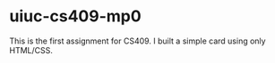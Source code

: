 # uiuc-cs409-mp0
This is the first assignment for CS409. I built a simple card using only HTML/CSS. 

